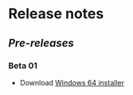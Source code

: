 # Release notes


## *Pre-releases*
### Beta 01

* Download [Windows 64 installer](https://github.com/Esukhia/dakje/releases/download/beta_01/Dakje_beta_01.exe)
